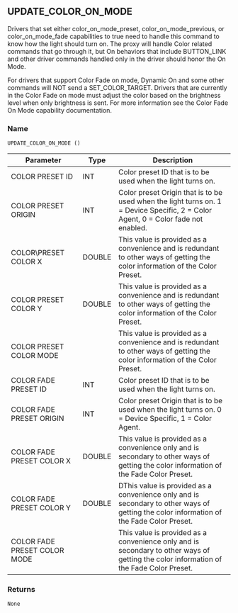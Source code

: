 ## UPDATE\_COLOR\_ON\_MODE

Drivers that set either color\_on\_mode\_preset, color\_on\_mode\_previous, or color\_on\_mode\_fade capabilities to true need to handle this command to know how the light should turn on. The proxy will handle Color related commands that go through it, but On behaviors that include BUTTON\_LINK and other driver commands handled only in the driver should honor the On Mode.

For drivers that support Color Fade on mode, Dynamic On and some other commands will NOT send a SET\_COLOR\_TARGET. Drivers that are currently in the Color Fade on mode must adjust the color based on the brightness level when only brightness is sent. For more information see the Color Fade On Mode capability documentation.


### Name

`UPDATE_COLOR_ON_MODE ()`

| Parameter                    | Type   | Description                                                                                                                             |
| ---------------------------- | ------ | --------------------------------------------------------------------------------------------------------------------------------------- |
| COLOR PRESET ID              | INT    | Color preset ID that is to be used when the light turns on.                                                                             |
| COLOR PRESET ORIGIN          | INT    | Color preset Origin that is to be used when the light turns on. 1 = Device Specific, 2 = Color Agent, 0 = Color fade not enabled.       |
| COLOR\PRESET COLOR X         | DOUBLE | This value is provided as a convenience and is redundant to other ways of getting the color information of the Color Preset.            |
| COLOR PRESET COLOR Y         | DOUBLE | This value is provided as a convenience and is redundant to other ways of getting the color information of the Color Preset.            |
| COLOR PRESET COLOR MODE      |        | This value is provided as a convenience and is redundant to other ways of getting the color information of the Color Preset.            |
| COLOR FADE PRESET ID         | INT    | Color preset ID that is to be used when the light turns on.                                                                             |
| COLOR FADE PRESET ORIGIN     | INT    | Color preset Origin that is to be used when the light turns on. 0 = Device Specific, 1 = Color Agent.                                   |
| COLOR FADE PRESET COLOR X    | DOUBLE | This value is provided as a convenience only and is secondary to other ways of getting the color information of the Fade Color Preset.  |
| COLOR FADE PRESET COLOR Y    | DOUBLE | DThis value is provided as a convenience only and is secondary to other ways of getting the color information of the Fade Color Preset. |
| COLOR FADE PRESET COLOR MODE |        | This value is provided as a convenience only and is secondary to other ways of getting the color information of the Fade Color Preset.  |

### Returns

`None`
